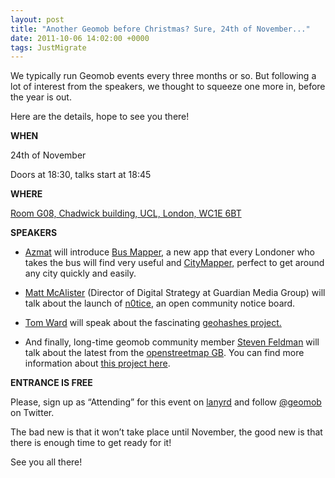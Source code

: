 ```yaml
--- 
layout: post
title: "Another Geomob before Christmas? Sure, 24th of November..."
date: 2011-10-06 14:02:00 +0000
tags: JustMigrate
---
```

We typically run Geomob events every three months or so. But following a lot of interest from the speakers, we thought to squeeze one more in, before the year is out.

Here are the details, hope to see you there!

**WHEN**

24th of November

Doors at 18:30, talks start at 18:45

**WHERE**

[Room G08, Chadwick building, UCL, London, WC1E 6BT](http://www.openstreetmap.org/?lat=51.52407&lon=-0.13373&zoom=17&layers=M "OSM")

**SPEAKERS**

- [Azmat](https://twitter.com/#!/azmingo) will introduce [Bus Mapper](http://www.busmapper.co.uk), a new app that every Londoner who takes the bus will find very useful and [CityMapper,](http://www.citymapper.co.uk) perfect to get around any city quickly and easily.

- [Matt McAlister](https://twitter.com/#!/mattmcalister) (Director of Digital Strategy at Guardian Media Group) will talk about the launch of [n0tice](http://n0tice.com), an open community notice board.

- [Tom Ward](https://twitter.com/#!/tomafro) will speak about the fascinating [geohashes project.](http://tomafro.net/2011/09/a-small-toy-to-explore-geohashes)

- And finally, long-time geomob community member [Steven Feldman](https://twitter.com/#!/stevenfeldman) will talk about the latest from the [openstreetmap GB](http://lgosmgb2.nottingham.ac.uk/blog/). You can find more information about [this project here](http://twitter.com/#!/OSMGB).

**ENTRANCE IS FREE**

Please, sign up as “Attending” for this event on [lanyrd](http://lanyrd.com/2011/geomob-november/) and follow [@geomob](http://twitter.com/#%21/geomob) on Twitter.

The bad new is that it won’t take place until November, the good new is that there is enough time to get ready for it!

See you all there!